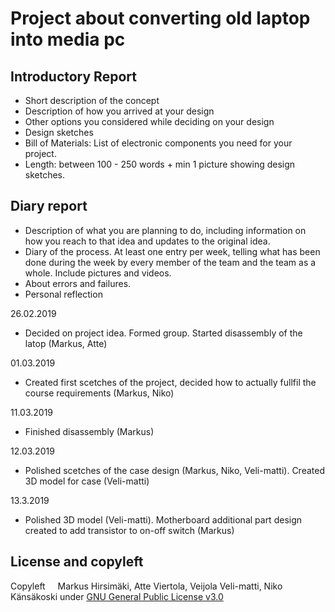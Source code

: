 # Project about converting old laptop into media pc

## Introductory Report
* Short description of the concept
* Description of how you arrived at your design
* Other options you considered while deciding on your design
* Design sketches
* Bill of Materials: List of electronic components you need for your project.
* Length: between 100 - 250 words + min 1 picture showing design sketches.

## Diary report

* Description of what you are planning to do, including information on how you reach to that idea and updates to the original idea.
* Diary of the process. At least one entry per week, telling what has been done during the week by every member of the team and the team as a whole. Include pictures and videos.
* About errors and failures.
* Personal reflection

26.02.2019
* Decided on project idea. Formed group. Started disassembly of the latop (Markus, Atte)

01.03.2019
* Created first scetches of the project, decided how to actually fullfil the course requirements (Markus, Niko)

11.03.2019
* Finished disassembly (Markus)

12.03.2019
* Polished scetches of the case design (Markus, Niko, Veli-matti). Created 3D model for case (Veli-matti)

13.3.2019
* Polished 3D model (Veli-matti). Motherboard additional part design created to add transistor to on-off switch (Markus)


## License and copyleft
Copyleft <img src="https://raw.githubusercontent.com/hirsimaki-markus/arduino-PS2-to-USB/master/images/copyleft.png" width="12" height="12"/> Markus Hirsimäki, Atte Viertola, Veijola Veli-matti, Niko Känsäkoski under [GNU General Public License v3.0](https://choosealicense.com/licenses/lgpl-3.0/)
